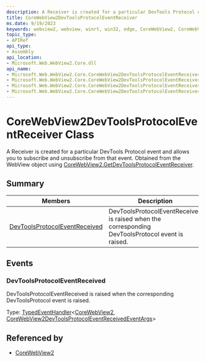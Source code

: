```yaml
---
description: A Receiver is created for a particular DevTools Protocol event and allows you to subscribe and unsubscribe from that event.
title: CoreWebView2DevToolsProtocolEventReceiver
ms.date: 9/19/2023
keywords: webview2, webview, winrt, win32, edge, CoreWebView2, CoreWebView2Controller, browser control, edge html, CoreWebView2DevToolsProtocolEventReceiver
topic_type:
- APIRef
api_type:
- Assembly
api_location:
- Microsoft.Web.WebView2.Core.dll
api_name:
- Microsoft.Web.WebView2.Core.CoreWebView2DevToolsProtocolEventReceiver
- Microsoft.Web.WebView2.Core.CoreWebView2DevToolsProtocolEventReceiver.add_DevToolsProtocolEventReceived
- Microsoft.Web.WebView2.Core.CoreWebView2DevToolsProtocolEventReceiver.remove_DevToolsProtocolEventReceived
- Microsoft.Web.WebView2.Core.CoreWebView2DevToolsProtocolEventReceiver.DevToolsProtocolEventReceived
---
```


# CoreWebView2DevToolsProtocolEventReceiver Class



A Receiver is created for a particular DevTools Protocol event and allows you to subscribe and unsubscribe from that event.
Obtained from the WebView object using [CoreWebView2.GetDevToolsProtocolEventReceiver](corewebview2.md#getdevtoolsprotocoleventreceiver).

## Summary

Members|Description
--|--
[DevToolsProtocolEventReceived](#devtoolsprotocoleventreceived) | DevToolsProtocolEventReceived is raised when the corresponding DevToolsProtocol event is raised.




## Events

### DevToolsProtocolEventReceived

DevToolsProtocolEventReceived is raised when the corresponding DevToolsProtocol event is raised.

Type: [TypedEventHandler](/uwp/api/Windows.Foundation.TypedEventHandler-2)&lt;[CoreWebView2](corewebview2.md), [CoreWebView2DevToolsProtocolEventReceivedEventArgs](corewebview2devtoolsprotocoleventreceivedeventargs.md)&gt;



## Referenced by

- [CoreWebView2](corewebview2.md)
